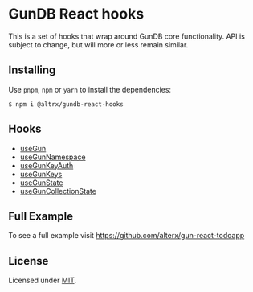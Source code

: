 # GunDB React hooks

This is a set of hooks that wrap around GunDB core functionality.
API is subject to change, but will more or less remain similar.

## Installing

Use `pnpm`, `npm` or `yarn` to install the dependencies:

```
$ npm i @altrx/gundb-react-hooks
```

## Hooks

- [useGun](https://github.com/alterx/gundb-react-hooks/blob/master/docs/useGun.md)
- [useGunNamespace](https://github.com/alterx/gundb-react-hooks/blob/master/docs/useGunNamespace.md)
- [useGunKeyAuth](https://github.com/alterx/gundb-react-hooks/blob/master/docs/useGunKeyAuth.md)
- [useGunKeys](https://github.com/alterx/gundb-react-hooks/blob/master/docs/useGunKeys.md)
- [useGunState](https://github.com/alterx/gundb-react-hooks/blob/master/docs/useGunState.md)
- [useGunCollectionState](https://github.com/alterx/gundb-react-hooks/blob/master/docs/useGunCollectionState.md)

## Full Example

To see a full example visit https://github.com/alterx/gun-react-todoapp

## License

Licensed under [MIT](https://github.com/alterx/gundb-react-hooks/blob/master/LICENSE.md).
